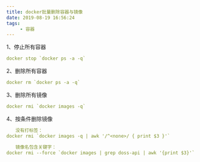```yaml
---
title: docker批量删除容器与镜像
date: 2019-08-19 16:56:24
tags: 
     - 容器
---
```

1、停止所有容器
```yaml
docker stop `docker ps -a -q`
```

2、删除所有容器
```yaml
docker rm `docker ps -a -q`
```

3、删除所有镜像
```yaml
docker rmi `docker images -q`
```

4、按条件删除镜像

```yaml
　　没有打标签：
docker rmi `docker images -q | awk '/^<none>/ { print $3 }'`

　　镜像名包含关键字：
docker rmi --force `docker images | grep doss-api | awk '{print $3}'`  //其中doss-api为关键字
```
